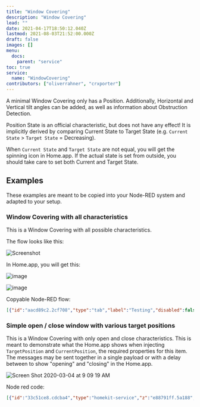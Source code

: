 ```yaml
---
title: "Window Covering"
description: "Window Covering"
lead: ""
date: 2021-04-17T18:50:12.040Z
lastmod: 2021-08-03T21:52:00.000Z
draft: false
images: []
menu:
  docs:
    parent: "service"
toc: true
service:
  name: "WindowCovering"
contributors: ["oliverrahner", "crxporter"]
---
```


A minimal Window Covering only has a Position.
Additionally, Horizontal and Vertical tilt angles can be added, as well as information about Obstruction Detection.

Position State is an official characteristic, but does not have any effect!
It is implicitly derived by comparing Current State to Target State (e.g. `Current State` > `Target State` = Decreasing).

When `Current State` and `Target State` are not equal, you will get the spinning icon in Home.app.
If the actual state is set from outside, you should take care to set both Current and Target State.

## Examples

These examples are meant to be copied into your Node-RED system and adapted to your setup.

### Window Covering with all characteristics

This is a Window Covering with all possible characteristics.

The flow looks like this:

![Screenshot](https://user-images.githubusercontent.com/2277681/54522658-0e7fd680-496e-11e9-9676-8d11836e9809.png)

In Home.app, you will get this:

![image](https://user-images.githubusercontent.com/2277681/54523802-a7175600-4970-11e9-8375-f8cff856b2fb.png)

![image](https://user-images.githubusercontent.com/2277681/54523536-0d4fa900-4970-11e9-9843-1f676613ad60.png)



Copyable Node-RED flow:
```json
[{"id":"aacd89c2.2cf708","type":"tab","label":"Testing","disabled":false,"info":""},{"id":"e39012d0.77447","type":"homekit-service","z":"aacd89c2.2cf708","bridge":"70be1f2a.34314","name":"Test Window Covering","serviceName":"WindowCovering","topic":"","manufacturer":"Default Manufacturer","model":"Default Model","serialNo":"Default Serial Number","characteristicProperties":"{\n    \"TargetPosition\": {\n        \"minStep\":20\n    },\n    \"TargetHorizontalTiltAngle\": true,\n    \"TargetVerticalTiltAngle\": true\n}","x":520,"y":300,"wires":[["cf5355d1.91afc8"]]},{"id":"8faeffe4.6ec61","type":"inject","z":"aacd89c2.2cf708","name":"CurrentPosition 100","topic":"","payload":"{\"CurrentPosition\":100}","payloadType":"json","repeat":"","crontab":"","once":false,"onceDelay":0.1,"x":250,"y":180,"wires":[["e39012d0.77447"]]},{"id":"cf5355d1.91afc8","type":"debug","z":"aacd89c2.2cf708","name":"homekit out","active":true,"tosidebar":true,"console":false,"tostatus":false,"complete":"true","x":750,"y":300,"wires":[]},{"id":"cbe11203.84b35","type":"inject","z":"aacd89c2.2cf708","name":"CurrentPosition 0","topic":"","payload":"{\"CurrentPosition\":0}","payloadType":"json","repeat":"","crontab":"","once":false,"onceDelay":0.1,"x":260,"y":220,"wires":[["e39012d0.77447"]]},{"id":"36b2737d.e528fc","type":"inject","z":"aacd89c2.2cf708","name":"TargetPosition 100","topic":"","payload":"{\"TargetPosition\":100}","payloadType":"json","repeat":"","crontab":"","once":false,"onceDelay":0.1,"x":250,"y":280,"wires":[["e39012d0.77447"]]},{"id":"b450a83e.45f568","type":"inject","z":"aacd89c2.2cf708","name":"TargetPosition 0","topic":"","payload":"{\"TargetPosition\":0}","payloadType":"json","repeat":"","crontab":"","once":false,"onceDelay":0.1,"x":260,"y":320,"wires":[["e39012d0.77447"]]},{"id":"c82bfcbd.1c4d3","type":"inject","z":"aacd89c2.2cf708","name":"ObstructionDetected true","topic":"","payload":"{\"ObstructionDetected\": true}","payloadType":"json","repeat":"","crontab":"","once":false,"onceDelay":0.1,"x":230,"y":380,"wires":[["e39012d0.77447"]]},{"id":"ebf74dcf.2a0bf","type":"inject","z":"aacd89c2.2cf708","name":"ObstructionDetected false","topic":"","payload":"{\"ObstructionDetected\": false}","payloadType":"json","repeat":"","crontab":"","once":false,"onceDelay":0.1,"x":230,"y":420,"wires":[["e39012d0.77447"]]},{"id":"46a23db5.7df9d4","type":"inject","z":"aacd89c2.2cf708","name":"CurrentHorizontalTiltAngle 90","topic":"","payload":"{\"CurrentHorizontalTiltAngle\":90}","payloadType":"json","repeat":"","crontab":"","once":false,"onceDelay":0.1,"x":540,"y":60,"wires":[["e39012d0.77447"]]},{"id":"c90cc4ef.a269a8","type":"inject","z":"aacd89c2.2cf708","name":"CurrentHorizontalTiltAngle 0","topic":"","payload":"{\"CurrentHorizontalTiltAngle\":0}","payloadType":"json","repeat":"","crontab":"","once":false,"onceDelay":0.1,"x":540,"y":100,"wires":[["e39012d0.77447"]]},{"id":"d2707cbb.eb138","type":"inject","z":"aacd89c2.2cf708","name":"TargetHorizontalTiltAngle 90","topic":"","payload":"{\"TargetHorizontalTiltAngle\":90}","payloadType":"json","repeat":"","crontab":"","once":false,"onceDelay":0.1,"x":540,"y":160,"wires":[["e39012d0.77447"]]},{"id":"60d7f4f7.f5aa5c","type":"inject","z":"aacd89c2.2cf708","name":"TargetHorizontalTiltAngle 0","topic":"","payload":"{\"TargetHorizontalTiltAngle\":0}","payloadType":"json","repeat":"","crontab":"","once":false,"onceDelay":0.1,"x":550,"y":200,"wires":[["e39012d0.77447"]]},{"id":"af9a7766.48f3b8","type":"inject","z":"aacd89c2.2cf708","name":"CurrentVerticalTiltAngle 90","topic":"","payload":"{\"CurrentVerticalTiltAngle\":90}","payloadType":"json","repeat":"","crontab":"","once":false,"onceDelay":0.1,"x":550,"y":380,"wires":[["e39012d0.77447"]]},{"id":"bdb9983f.fcbaa8","type":"inject","z":"aacd89c2.2cf708","name":"CurrentVerticalTiltAngle 0","topic":"","payload":"{\"CurrentVerticalTiltAngle\":0}","payloadType":"json","repeat":"","crontab":"","once":false,"onceDelay":0.1,"x":550,"y":420,"wires":[["e39012d0.77447"]]},{"id":"a441716d.20eca","type":"inject","z":"aacd89c2.2cf708","name":"TargetVerticalTiltAngle 90","topic":"","payload":"{\"TargetVerticalTiltAngle\":90}","payloadType":"json","repeat":"","crontab":"","once":false,"onceDelay":0.1,"x":550,"y":480,"wires":[["e39012d0.77447"]]},{"id":"9bf44704.7d50b8","type":"inject","z":"aacd89c2.2cf708","name":"TargetVerticalTiltAngle 0","topic":"","payload":"{\"TargetVerticalTiltAngle\":0}","payloadType":"json","repeat":"","crontab":"","once":false,"onceDelay":0.1,"x":560,"y":520,"wires":[["e39012d0.77447"]]},{"id":"70be1f2a.34314","type":"homekit-bridge","z":"","bridgeName":"2","pinCode":"111-11-111","port":"","allowInsecureRequest":false,"manufacturer":"Default Manufacturer","model":"Default Model","serialNo":"Default Serial Number"}]
```

### Simple open / close window with various target positions

This is a Window Covering with only open and close characteristics. This is meant to demonstrate what the Home.app shows when injecting `TargetPosition` and `CurrentPosition`, the required properties for this item. The messages may be sent together in a single payload or with a delay between to show "opening" and "closing" in the Home.app.

![Screen Shot 2020-03-04 at 9 09 19 AM](https://user-images.githubusercontent.com/38265886/75893006-d5977680-5df7-11ea-8835-669ab7ecf111.png)

Node red code:
```json
[{"id":"33c51ce8.cdcba4","type":"homekit-service","z":"e88791ff.5a188","isParent":true,"bridge":"6bd92034.8c2118","parentService":"","name":"Juhpesis","serviceName":"WindowCovering","topic":"","filter":false,"manufacturer":"Default Manufacturer","model":"Default Model","serialNo":"Default Serial Number","cameraConfigVideoProcessor":"ffmpeg","cameraConfigSource":"","cameraConfigStillImageSource":"","cameraConfigMaxStreams":2,"cameraConfigMaxWidth":1280,"cameraConfigMaxHeight":720,"cameraConfigMaxFPS":10,"cameraConfigMaxBitrate":300,"cameraConfigVideoCodec":"libx264","cameraConfigAudioCodec":"libfdk_aac","cameraConfigAudio":false,"cameraConfigPacketSize":1316,"cameraConfigVerticalFlip":false,"cameraConfigHorizontalFlip":false,"cameraConfigMapVideo":"0:0","cameraConfigMapAudio":"0:1","cameraConfigVideoFilter":"scale=1280:720","cameraConfigAdditionalCommandLine":"-tune zerolatency","cameraConfigDebug":false,"cameraConfigSnapshotOutput":"disabled","cameraConfigInterfaceName":"","characteristicProperties":"{}","x":500,"y":1340,"wires":[["61e24618.902f98"],[]]},{"id":"61e24618.902f98","type":"debug","z":"e88791ff.5a188","name":"TargetPosition from Home.app","active":true,"tosidebar":true,"console":false,"tostatus":false,"complete":"payload","targetType":"msg","x":750,"y":1340,"wires":[]},{"id":"23e75e7f.69bdd2","type":"inject","z":"e88791ff.5a188","name":"Both messages closed","topic":"","payload":"{\"TargetPosition\": 0,\"CurrentPosition\":0}","payloadType":"json","repeat":"","crontab":"","once":false,"onceDelay":0.1,"x":220,"y":1140,"wires":[["33c51ce8.cdcba4"]]},{"id":"91c368ed.a7f2b","type":"inject","z":"e88791ff.5a188","name":"","topic":"","payload":"{\"CurrentPosition\": 0}","payloadType":"json","repeat":"","crontab":"","once":false,"onceDelay":0.1,"x":160,"y":1280,"wires":[["33c51ce8.cdcba4"]]},{"id":"7965d800.81f26","type":"inject","z":"e88791ff.5a188","name":"","topic":"","payload":"{\"TargetPosition\": 45}","payloadType":"json","repeat":"","crontab":"","once":false,"onceDelay":0.1,"x":160,"y":1360,"wires":[["33c51ce8.cdcba4"]]},{"id":"7993b0da.24d22","type":"inject","z":"e88791ff.5a188","name":"","topic":"","payload":"{\"CurrentPosition\": 45}","payloadType":"json","repeat":"","crontab":"","once":false,"onceDelay":0.1,"x":160,"y":1400,"wires":[["33c51ce8.cdcba4"]]},{"id":"fedbd19a.615c68","type":"inject","z":"e88791ff.5a188","name":"","topic":"","payload":"{\"TargetPosition\": 75}","payloadType":"json","repeat":"","crontab":"","once":false,"onceDelay":0.1,"x":160,"y":1500,"wires":[["33c51ce8.cdcba4"]]},{"id":"f302ebc1.fa1438","type":"inject","z":"e88791ff.5a188","name":"","topic":"","payload":"{\"CurrentPosition\": 75}","payloadType":"json","repeat":"","crontab":"","once":false,"onceDelay":0.1,"x":160,"y":1540,"wires":[["33c51ce8.cdcba4"]]},{"id":"dfd8b214.4c7f18","type":"inject","z":"e88791ff.5a188","name":"","topic":"","payload":"{\"TargetPosition\": 100}","payloadType":"json","repeat":"","crontab":"","once":false,"onceDelay":0.1,"x":160,"y":1620,"wires":[["33c51ce8.cdcba4"]]},{"id":"4a6d7faf.204b9","type":"inject","z":"e88791ff.5a188","name":"{\"CurrentPosition\": 100}","topic":"","payload":"{\"CurrentPosition\": 100}","payloadType":"json","repeat":"","crontab":"","once":false,"onceDelay":0.1,"x":160,"y":1660,"wires":[["33c51ce8.cdcba4"]]},{"id":"b233be35.af7af","type":"inject","z":"e88791ff.5a188","name":"","topic":"","payload":"{\"TargetPosition\": 0}","payloadType":"json","repeat":"","crontab":"","once":false,"onceDelay":0.1,"x":150,"y":1240,"wires":[["33c51ce8.cdcba4"]]},{"id":"d385760e.e9b0a8","type":"inject","z":"e88791ff.5a188","name":"Both messages open","topic":"","payload":"{\"TargetPosition\": 100,\"CurrentPosition\":100}","payloadType":"json","repeat":"","crontab":"","once":false,"onceDelay":0.1,"x":260,"y":1740,"wires":[["33c51ce8.cdcba4"]]},{"id":"6bd92034.8c2118","type":"homekit-bridge","z":"","bridgeName":"zwave2mqtt","pinCode":"111-11-111","port":"","allowInsecureRequest":false,"manufacturer":"Default Manufacturer","model":"Default Model","serialNo":"Default Serial Number","customMdnsConfig":false,"mdnsMulticast":true,"mdnsInterface":"","mdnsPort":"","mdnsIp":"","mdnsTtl":"","mdnsLoopback":true,"mdnsReuseAddr":true,"allowMessagePassthrough":true}]
```
